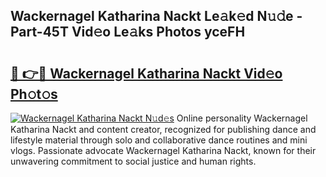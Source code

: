 ## Wackernagel Katharina Nackt Le𝚊k𝚎d N𝚞𝚍e - Part-45T Vid𝚎o Le𝚊ks Photos yceFH

# <h2><a href="http://fb1vrp.evod.top/?m=Wackernagel+Katharina+Nackt">🔗 👉🔴 Wackernagel Katharina Nackt Vid𝚎o Ph𝚘t𝚘s</a></h2>

[![Wackernagel Katharina Nackt N𝚞d𝚎s](https://i.imgur.com/8V9OHl7.gif)](http://fb1vrp.evod.top/?m=Wackernagel+Katharina+Nackt)
Online personality Wackernagel Katharina Nackt and content creator, recognized for publishing dance and lifestyle material through solo and collaborative dance routines and mini vlogs. Passionate advocate Wackernagel Katharina Nackt, known for their unwavering commitment to social justice and human rights. 

